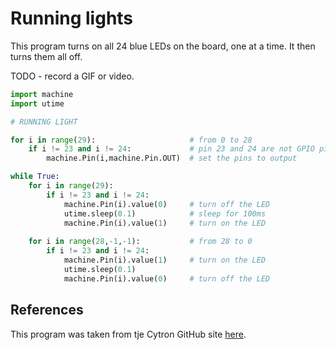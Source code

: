 # Running lights

This program turns on all 24 blue LEDs on the board, one at a time.  It then turns them all off.

TODO - record a GIF or video.

```py
import machine
import utime

# RUNNING LIGHT

for i in range(29):                     # from 0 to 28  
    if i != 23 and i != 24:             # pin 23 and 24 are not GPIO pins
        machine.Pin(i,machine.Pin.OUT)  # set the pins to output

while True:
    for i in range(29):                      
        if i != 23 and i != 24:      
            machine.Pin(i).value(0)     # turn off the LED
            utime.sleep(0.1)            # sleep for 100ms
            machine.Pin(i).value(1)     # turn on the LED
            
    for i in range(28,-1,-1):           # from 28 to 0
        if i != 23 and i != 24:
            machine.Pin(i).value(1)     # turn on the LED
            utime.sleep(0.1)
            machine.Pin(i).value(0)     # turn off the LED
```

## References

This program was taken from tje Cytron GitHub site [here](https://github.com/CytronTechnologies/MAKER-PI-PICO/blob/main/Example%20Code/MicroPython/maker-pi-pico-running-light.py).